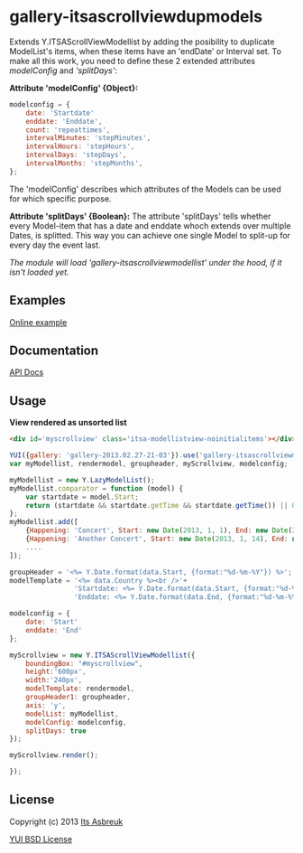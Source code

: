 gallery-itsascrollviewdupmodels
===============================


Extends Y.ITSAScrollViewModellist by adding the posibility to duplicate ModelList's items, when these items have an 'endDate' or Interval set.
To make all this work, you need to define these 2 extended attributes <i>modelConfig</i> and <i>'splitDays'</i>:


<b>Attribute 'modelConfig' {Object}:</b>
```js
modelconfig = {
    date: 'Startdate'
    enddate: 'Enddate',
    count: 'repeattimes',
    intervalMinutes: 'stepMinutes',
    intervalHours: 'stepHours',
    intervalDays: 'stepDays',
    intervalMonths: 'stepMonths',
};
```
The 'modelConfig' describes which attributes of the Models can be used for which specific purpose.


<b>Attribute 'splitDays' {Boolean}:</b>
The attribute 'splitDays' tells whether every Model-item that has a date and enddate whoch extends over multiple Dates, is splitted. This way you can achieve one single Model to split-up for every day the event last.


<i>The module will load 'gallery-itsascrollviewmodellist' under the hood, if it isn't loaded yet.</i>


Examples
--------
[Online example](http://projects.itsasbreuk.nl/examples/itsascrollviewdupmodels/index.html)

Documentation
--------------
[API Docs](http://projects.itsasbreuk.nl/apidocs/classes/ITSAScrollViewDupModels.html)

Usage
-----

<b>View rendered as unsorted list</b>
```html
<div id='myscrollview' class='itsa-modellistview-noinitialitems'></div>
```
```js
YUI({gallery: 'gallery-2013.02.27-21-03'}).use('gallery-itsascrollviewmodellist', 'gallery-itsascrollviewdupmodels', 'lazy-model-list', 'datatype-date-format', function(Y) {
var myModellist, rendermodel, groupheader, myScrollview, modelconfig;

myModellist = new Y.LazyModelList();
myModellist.comparator = function (model) {
    var startdate = model.Start;
    return (startdate && startdate.getTime && startdate.getTime()) || 0;
};
myModellist.add([
    {Happening: 'Concert', Start: new Date(2013, 1, 1), End: new Date(2013, 1, 2)},
    {Happening: 'Another Concert', Start: new Date(2013, 1, 14), End: new Date(2013, 1, 16)},
    ....
]);

groupHeader = '<%= Y.Date.format(data.Start, {format:"%d-%m-%Y"}) %>';
modelTemplate = '<%= data.Country %><br />'+
                'Startdate: <%= Y.Date.format(data.Start, {format:"%d-%m-%Y"}) %>'+
                'Enddate: <%= Y.Date.format(data.End, {format:"%d-%m-%Y"}) %>';

modelconfig = {
    date: 'Start'
    enddate: 'End'
};

myScrollview = new Y.ITSAScrollViewModellist({
    boundingBox: "#myscrollview",
    height:'600px',
    width:'240px',
    modelTemplate: rendermodel,
    groupHeader1: groupheader,
    axis: 'y',
    modelList: myModellist,
    modelConfig: modelconfig,
    splitDays: true
});

myScrollview.render();

});
```

License
-------

Copyright (c) 2013 [Its Asbreuk](http://http://itsasbreuk.nl)

[YUI BSD License](http://developer.yahoo.com/yui/license.html)
